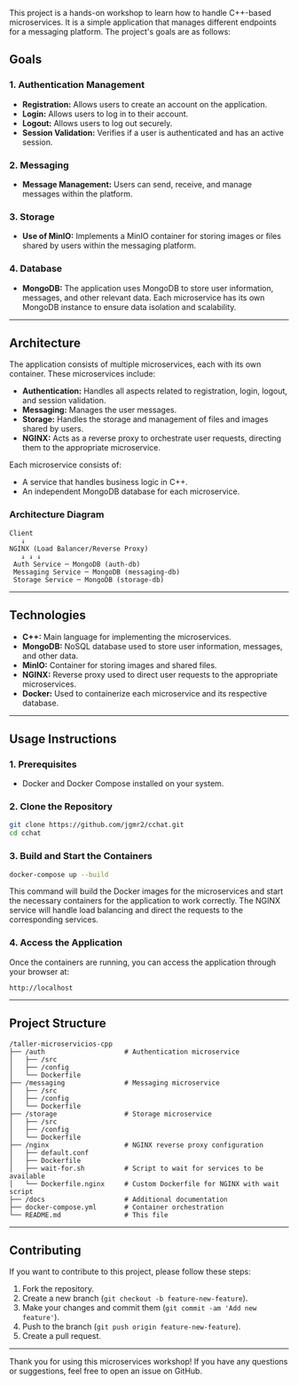 
This project is a hands-on workshop to learn how to handle C++-based microservices. It is a simple application that manages different endpoints for a messaging platform. The project's goals are as follows:

## Goals

### 1. **Authentication Management**
- **Registration:** Allows users to create an account on the application.
- **Login:** Allows users to log in to their account.
- **Logout:** Allows users to log out securely.
- **Session Validation:** Verifies if a user is authenticated and has an active session.

### 2. **Messaging**
- **Message Management:** Users can send, receive, and manage messages within the platform.

### 3. **Storage**
- **Use of MinIO:** Implements a MinIO container for storing images or files shared by users within the messaging platform.

### 4. **Database**
- **MongoDB:** The application uses MongoDB to store user information, messages, and other relevant data. Each microservice has its own MongoDB instance to ensure data isolation and scalability.

---

## Architecture

The application consists of multiple microservices, each with its own container. These microservices include:

- **Authentication:** Handles all aspects related to registration, login, logout, and session validation.
- **Messaging:** Manages the user messages.
- **Storage:** Handles the storage and management of files and images shared by users.
- **NGINX:** Acts as a reverse proxy to orchestrate user requests, directing them to the appropriate microservice.

Each microservice consists of:
- A service that handles business logic in C++.
- An independent MongoDB database for each microservice.

### Architecture Diagram

```
Client
   ↓
NGINX (Load Balancer/Reverse Proxy)
   ↓ ↓ ↓
 Auth Service ─ MongoDB (auth-db)
 Messaging Service ─ MongoDB (messaging-db)
 Storage Service ─ MongoDB (storage-db)
```

---

## Technologies

- **C++:** Main language for implementing the microservices.
- **MongoDB:** NoSQL database used to store user information, messages, and other data.
- **MinIO:** Container for storing images and shared files.
- **NGINX:** Reverse proxy used to direct user requests to the appropriate microservices.
- **Docker:** Used to containerize each microservice and its respective database.

---

## Usage Instructions

### 1. **Prerequisites**
- Docker and Docker Compose installed on your system.

### 2. **Clone the Repository**

```bash
git clone https://github.com/jgmr2/cchat.git
cd cchat
```

### 3. **Build and Start the Containers**

```bash
docker-compose up --build
```

This command will build the Docker images for the microservices and start the necessary containers for the application to work correctly. The NGINX service will handle load balancing and direct the requests to the corresponding services.

### 4. **Access the Application**
Once the containers are running, you can access the application through your browser at:

```
http://localhost
```

---

## Project Structure

```
/taller-microservicios-cpp
├── /auth                    # Authentication microservice
│   ├── /src
│   ├── /config
│   └── Dockerfile
├── /messaging               # Messaging microservice
│   ├── /src
│   ├── /config
│   └── Dockerfile
├── /storage                 # Storage microservice
│   ├── /src
│   ├── /config
│   └── Dockerfile
├── /nginx                   # NGINX reverse proxy configuration
│   ├── default.conf
│   ├── Dockerfile
│   ├── wait-for.sh          # Script to wait for services to be available
│   └── Dockerfile.nginx     # Custom Dockerfile for NGINX with wait script
├── /docs                    # Additional documentation
├── docker-compose.yml       # Container orchestration
└── README.md                # This file
```

---

## Contributing

If you want to contribute to this project, please follow these steps:

1. Fork the repository.
2. Create a new branch (`git checkout -b feature-new-feature`).
3. Make your changes and commit them (`git commit -am 'Add new feature'`).
4. Push to the branch (`git push origin feature-new-feature`).
5. Create a pull request.

---

Thank you for using this microservices workshop! If you have any questions or suggestions, feel free to open an issue on GitHub.
